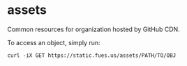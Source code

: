 # assets

Common resources for organization hosted by GitHub CDN.

To access an object, simply run:

```
curl -iX GET https://static.fues.us/assets/PATH/TO/OBJ
```
